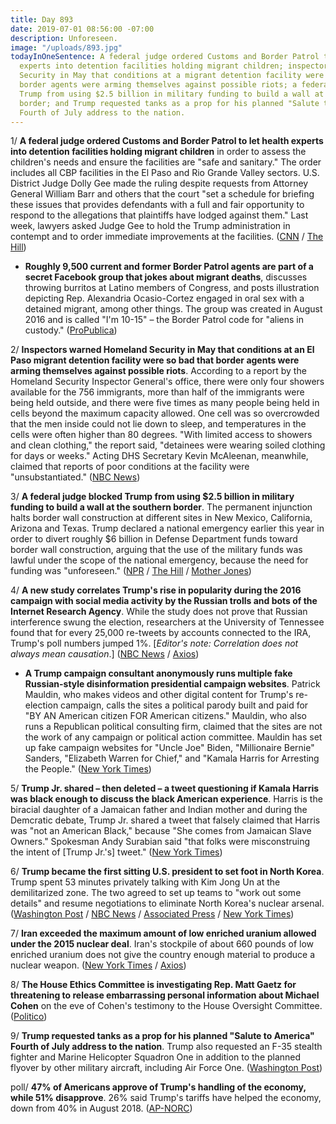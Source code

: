 ```yaml
---
title: Day 893
date: 2019-07-01 08:56:00 -07:00
description: Unforeseen.
image: "/uploads/893.jpg"
todayInOneSentence: A federal judge ordered Customs and Border Patrol to let health
  experts into detention facilities holding migrant children; inspectors warned Homeland
  Security in May that conditions at a migrant detention facility were so bad that
  border agents were arming themselves against possible riots; a federal judge blocked
  Trump from using $2.5 billion in military funding to build a wall at the southern
  border; and Trump requested tanks as a prop for his planned "Salute to America"
  Fourth of July address to the nation.
---
```


1/ **A federal judge ordered Customs and Border Patrol to let health experts into detention facilities holding migrant children** in order to assess the children's needs and ensure the facilities are "safe and sanitary." The order includes all CBP facilities in the El Paso and Rio Grande Valley sectors. U.S. District Judge Dolly Gee made the ruling despite requests from Attorney General William Barr and others that the court "set a schedule for briefing these issues that provides defendants with a full and fair opportunity to respond to the allegations that plaintiffs have lodged against them." Last week, lawyers asked Judge Gee to hold the Trump administration in contempt and to order immediate improvements at the facilities. ([CNN](https://www.cnn.com/2019/06/30/us/child-migrant-detention-center-doctors-federal-judge/index.html) / [The Hill](https://thehill.com/homenews/administration/451075-federal-judge-orders-cbp-to-let-doctor-into-border-facilities))

* **Roughly 9,500 current and former Border Patrol agents are part of a secret Facebook group that jokes about migrant deaths**, discusses throwing burritos at Latino members of Congress, and posts illustration depicting Rep. Alexandria Ocasio-Cortez engaged in oral sex with a detained migrant, among other things. The group was created in August 2016 and is called "I'm 10-15" – the Border Patrol code for "aliens in custody." ([ProPublica](https://www.propublica.org/article/secret-border-patrol-facebook-group-agents-joke-about-migrant-deaths-post-sexist-memes))

2/ **Inspectors warned Homeland Security in May that conditions at an El Paso migrant detention facility were so bad that border agents were arming themselves against possible riots**. According to a report by the Homeland Security Inspector General's office, there were only four showers available for the 756 immigrants, more than half of the immigrants were being held outside, and there were five times as many people being held in cells beyond the maximum capacity allowed. One cell was so overcrowded that the men inside could not lie down to sleep, and temperatures in the cells were often higher than 80 degrees. "With limited access to showers and clean clothing," the report said, "detainees were wearing soiled clothing for days or weeks." Acting DHS Secretary Kevin McAleenan, meanwhile, claimed that reports of poor conditions at the facility were "unsubstantiated." ([NBC News](https://www.nbcnews.com/politics/immigration/dhs-warned-may-border-station-conditions-so-bad-agents-feared-n1025136))

3/ **A federal judge blocked Trump from using $2.5 billion in military funding to build a wall at the southern border**. The permanent injunction halts border wall construction at different sites in New Mexico, California, Arizona and Texas. Trump declared a national emergency earlier this year in order to divert roughly $6 billion in Defense Department funds toward border wall construction, arguing that the use of the military funds was lawful under the scope of the national emergency, because the need for funding was "unforeseen." ([NPR](https://www.npr.org/2019/06/28/737236244/federal-judge-rules-against-border-wall-construction-with-military-funds) / [The Hill](https://thehill.com/regulation/court-battles/450987-judge-permanently-blocks-trump-from-using-billions-in-military-funds) / [Mother Jones](https://www.motherjones.com/politics/2019/06/border-wall-funding-blocked-trump-gilliam/))

4/ **A new study correlates Trump's rise in popularity during the 2016 campaign with social media activity by the Russian trolls and bots of the Internet Research Agency**. While the study does not prove that Russian interference swung the election, researchers at the University of Tennessee found that for every 25,000 re-tweets by accounts connected to the IRA, Trump's poll numbers jumped 1%. \[*Editor's note: Correlation does not always mean causation*.\] ([NBC News](https://www.nbcnews.com/politics/politics-news/new-study-shows-russian-propaganda-may-really-have-helped-trump-n1025306) / [Axios](https://www.axios.com/russia-interference-trolls-impact-2016-election-eff627d5-f1b3-48fd-8745-449262880e16.html))

* **A Trump campaign consultant anonymously runs multiple fake Russian-style disinformation presidential campaign websites**. Patrick Mauldin, who makes videos and other digital content for Trump's re-election campaign, calls the sites a political parody built and paid for "BY AN American citizen FOR American citizens." Mauldin, who also runs a Republican political consulting firm, claimed that the sites are not the work of any campaign or political action committee. Mauldin has set up fake campaign websites for "Uncle Joe" Biden, "Millionaire Bernie" Sanders, "Elizabeth Warren for Chief," and "Kamala Harris for Arresting the People." ([New York Times](https://www.nytimes.com/2019/06/29/us/politics/fake-joe-biden-website.html))

5/ **Trump Jr. shared – then deleted – a tweet questioning if Kamala Harris was black enough to discuss the black American experience**. Harris is the biracial daughter of a Jamaican father and Indian mother and during the Demcratic debate, Trump Jr. shared a tweet that falsely claimed that Harris was "not an American Black," because "She comes from Jamaican Slave Owners." Spokesman Andy Surabian said "that folks were misconstruing the intent of \[Trump Jr.'s\] tweet." ([New York Times](https://www.nytimes.com/2019/06/28/us/politics/donald-trump-jr-kamala-harris.html))

6/ **Trump became the first sitting U.S. president to set foot in North Korea**. Trump spent 53 minutes privately talking with Kim Jong Un at the demilitarized zone. The two agreed to set up teams to "work out some details" and resume negotiations to eliminate North Korea's nuclear arsenal. ([Washington Post](https://www.washingtonpost.com/politics/trump-says-north-koreas-kim-wants-to-join-him-at-the-dmz/2019/06/29/ef99dc98-9a99-11e9-830a-21b9b36b64ad_story.html) / [NBC News](https://www.nbcnews.com/politics/donald-trump/trump-kim-jong-un-meet-dmz-n1025041) / [Associated Press](https://apnews.com/0697162d26414f5fb06649a1fcb1844e) / [New York Times](https://www.nytimes.com/2019/06/30/world/asia/trump-north-korea-dmz.html))

7/ **Iran exceeded the maximum amount of low enriched uranium allowed under the 2015 nuclear deal**. Iran's stockpile of about 660 pounds of low enriched uranium does not give the country enough material to produce a nuclear weapon. ([New York Times](https://www.nytimes.com/2019/07/01/us/politics/iran-nuclear-limit-compliance.html) / [Axios](https://www.axios.com/iran-uranium-stockpile-nuclear-deal-33374084-e9ed-4357-9cdb-fd5c29614bf2.html))

8/ **The House Ethics Committee is investigating Rep. Matt Gaetz for threatening to release embarrassing personal information about Michael Cohen** on the eve of Cohen's testimony to the House Oversight Committee. ([Politico](https://www.politico.com/story/2019/06/28/ethics-panel-matt-gaetz-investigation-1389113))

9/ **Trump requested tanks as a prop for his planned "Salute to America" Fourth of July address to the nation**. Trump also requested an F-35 stealth fighter and Marine Helicopter Squadron One in addition to the planned flyover by other military aircraft, including Air Force One. ([Washington Post](https://www.washingtonpost.com/climate-environment/trump-asks-for-military-tanks-on-the-mall-as-part-of-grandiose-july-fourth-event/2019/07/01/e9d274ee-9adc-11e9-8d0a-5edd7e2025b1_story.html))

poll/ **47% of Americans approve of Trump's handling of the economy, while 51% disapprove**. 26% said Trump's tariffs have helped the economy, down from 40% in August 2018. ([AP-NORC](https://apnews.com/a5523454096a4c2b9e8406251ee8c2a2))